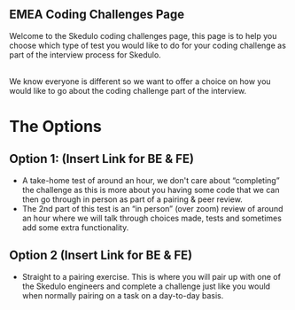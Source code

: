 ## EMEA Coding Challenges Page

Welcome to the Skedulo coding challenges page, this page is to help you choose which type of test you would like to do for your coding challenge as part of the interview process for Skedulo.

 \
We know everyone is different so we want to offer a choice on how you would like to go about the coding challenge part of the interview.


# The Options


## Option 1: (Insert Link for BE & FE)



* A take-home test of around an hour, we don't care about “completing” the challenge as this is more about you having some code that we can then go through in person as part of a pairing & peer review.
* The 2nd part of this test is an “in person” (over zoom) review of around an hour where we will talk through choices made, tests and sometimes add some extra functionality.


## Option 2 (Insert Link for BE & FE)



* Straight to a pairing exercise. This is where you will pair up with one of the Skedulo engineers and complete a challenge just like you would when normally pairing on a task on a day-to-day basis.
